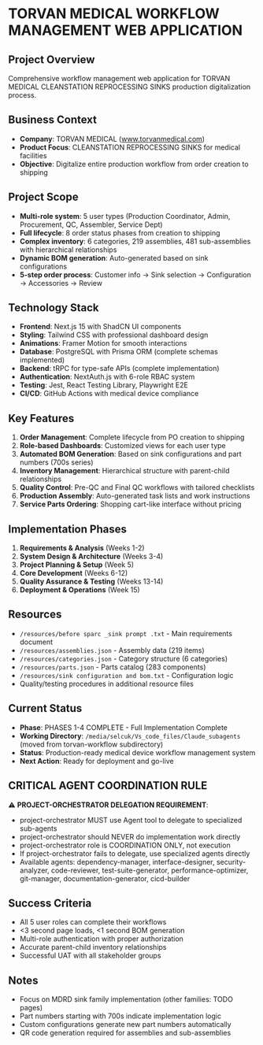 # TORVAN MEDICAL WORKFLOW MANAGEMENT WEB APPLICATION

## Project Overview
Comprehensive workflow management web application for TORVAN MEDICAL CLEANSTATION REPROCESSING SINKS production digitalization process.

## Business Context
- **Company**: TORVAN MEDICAL (www.torvanmedical.com)
- **Product Focus**: CLEANSTATION REPROCESSING SINKS for medical facilities
- **Objective**: Digitalize entire production workflow from order creation to shipping

## Project Scope
- **Multi-role system**: 5 user types (Production Coordinator, Admin, Procurement, QC, Assembler, Service Dept)
- **Full lifecycle**: 8 order status phases from creation to shipping
- **Complex inventory**: 6 categories, 219 assemblies, 481 sub-assemblies with hierarchical relationships
- **Dynamic BOM generation**: Auto-generated based on sink configurations
- **5-step order process**: Customer info → Sink selection → Configuration → Accessories → Review

## Technology Stack
- **Frontend**: Next.js 15 with ShadCN UI components
- **Styling**: Tailwind CSS with professional dashboard design
- **Animations**: Framer Motion for smooth interactions
- **Database**: PostgreSQL with Prisma ORM (complete schemas implemented)
- **Backend**: tRPC for type-safe APIs (complete implementation)
- **Authentication**: NextAuth.js with 6-role RBAC system
- **Testing**: Jest, React Testing Library, Playwright E2E
- **CI/CD**: GitHub Actions with medical device compliance

## Key Features
1. **Order Management**: Complete lifecycle from PO creation to shipping
2. **Role-based Dashboards**: Customized views for each user type
3. **Automated BOM Generation**: Based on sink configurations and part numbers (700s series)
4. **Inventory Management**: Hierarchical structure with parent-child relationships
5. **Quality Control**: Pre-QC and Final QC workflows with tailored checklists
6. **Production Assembly**: Auto-generated task lists and work instructions
7. **Service Parts Ordering**: Shopping cart-like interface without pricing

## Implementation Phases
1. **Requirements & Analysis** (Weeks 1-2)
2. **System Design & Architecture** (Weeks 3-4)
3. **Project Planning & Setup** (Week 5)
4. **Core Development** (Weeks 6-12)
5. **Quality Assurance & Testing** (Weeks 13-14)
6. **Deployment & Operations** (Week 15)

## Resources
- `/resources/before sparc _sink prompt .txt` - Main requirements document
- `/resources/assemblies.json` - Assembly data (219 items)
- `/resources/categories.json` - Category structure (6 categories)
- `/resources/parts.json` - Parts catalog (283 components)
- `/resources/sink configuration and bom.txt` - Configuration logic
- Quality/testing procedures in additional resource files

## Current Status
- **Phase**: PHASES 1-4 COMPLETE - Full Implementation Complete
- **Working Directory**: `/media/selcuk/Vs_code_files/Claude_subagents` (moved from torvan-workflow subdirectory)
- **Status**: Production-ready medical device workflow management system
- **Next Action**: Ready for deployment and go-live

## CRITICAL AGENT COORDINATION RULE
⚠️ **PROJECT-ORCHESTRATOR DELEGATION REQUIREMENT**:
- project-orchestrator MUST use Agent tool to delegate to specialized sub-agents
- project-orchestrator should NEVER do implementation work directly
- project-orchestrator role is COORDINATION ONLY, not execution
- If project-orchestrator fails to delegate, use specialized agents directly
- Available agents: dependency-manager, interface-designer, security-analyzer, code-reviewer, test-suite-generator, performance-optimizer, git-manager, documentation-generator, cicd-builder

## Success Criteria
- All 5 user roles can complete their workflows
- <3 second page loads, <1 second BOM generation
- Multi-role authentication with proper authorization
- Accurate parent-child inventory relationships
- Successful UAT with all stakeholder groups

## Notes
- Focus on MDRD sink family implementation (other families: TODO pages)
- Part numbers starting with 700s indicate implementation logic
- Custom configurations generate new part numbers automatically
- QR code generation required for assemblies and sub-assemblies